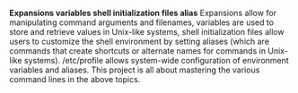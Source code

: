 **Expansions variables shell initialization files alias** Expansions allow for manipulating command arguments and filenames, variables are used to store and retrieve values in Unix-like systems, shell initialization files allow users to customize the shell environment by setting aliases (which are commands that create shortcuts or alternate names for commands in Unix-like systems). /etc/profile allows system-wide configuration of environment variables and aliases. This project is all about mastering the various command lines in the above topics.
